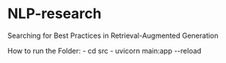 # NLP-research
Searching for Best Practices in Retrieval-Augmented Generation

How to run the Folder: 
    - cd src
    - uvicorn main:app --reload